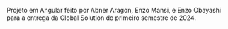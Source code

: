 Projeto em Angular feito por Abner Aragon, Enzo Mansi, e Enzo Obayashi para a entrega da Global Solution do primeiro semestre de 2024.
